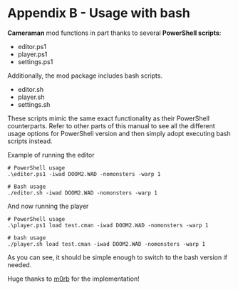 # Appendix B - Usage with bash

**Cameraman** mod functions in part thanks to several **PowerShell scripts**:
- editor.ps1
- player.ps1
- settings.ps1

Additionally, the mod package includes bash scripts.
- editor.sh
- player.sh
- settings.sh

These scripts mimic the same exact functionality as their PowerShell counterparts.
Refer to other parts of this manual to see all the different usage options for PowerShell version 
and then simply adopt executing bash scripts instead.

Example of running the editor
```
# PowerShell usage
.\editor.ps1 -iwad DOOM2.WAD -nomonsters -warp 1

# Bash usage
./editor.sh -iwad DOOM2.WAD -nomonsters -warp 1
```

And now running the player
```
# PowerShell usage
.\player.ps1 load test.cman -iwad DOOM2.WAD -nomonsters -warp 1

# bash usage
./player.sh load test.cman -iwad DOOM2.WAD -nomonsters -warp 1
```

As you can see, it should be simple enough to switch to the bash version if needed.

Huge thanks to [m0rb](https://github.com/m0rb) for the implementation!
